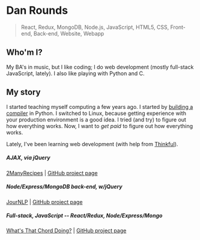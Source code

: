 # Dan Rounds

> React, Redux, MongoDB, Node.js, JavaScript, HTML5, CSS, Front-end, Back-end, Website, Webapp

## Who'm I?
My BA's in music, but I like coding; I do web development (mostly full-stack
JavaScript, lately). I also like playing with Python and C.

## My story
I started teaching myself computing a few years ago. I started by
[building a compiler](http://www.nand2tetris.org/) in Python. I switched to
Linux, because getting experience with your production environment is a good
idea. I tried (and try) to figure out how everything works. Now, I want to _get
paid_ to figure out how everything works.

Lately, I've been learning web development (with help from [Thinkful](https://www.thinkful.com/)).

##### AJAX, via jQuery
[2ManyRecipes](https://danrounds.github.io/2ManyRecipes/) |
[GitHub project page](https://github.com/danrounds/2ManyRecipes/)

##### Node/Express/MongoDB back-end, w/jQuery
[JourNLP](https://jour-nlp.herokuapp.com) |
[GitHub project page](https://github.com/danrounds/journlp)

##### Full-stack, JavaScript -- React/Redux, Node/Express/Mongo
[What's That Chord Doing?](https://what-s-that-chord-doing.herokuapp.com/) |
[GitHub project page](https://github.com/danrounds/What-s-That-Chord-Doing/)
